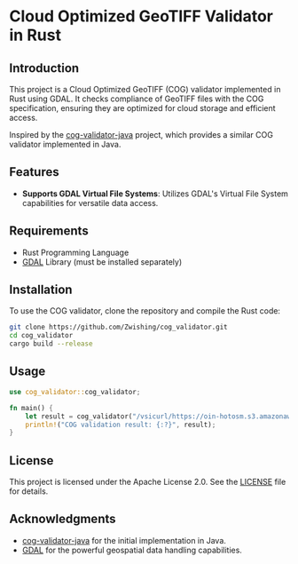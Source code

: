 # Cloud Optimized GeoTIFF Validator in Rust

## Introduction

This project is a Cloud Optimized GeoTIFF (COG) validator implemented in Rust using GDAL. It checks compliance of GeoTIFF files with the COG specification, ensuring they are optimized for cloud storage and efficient access.

Inspired by the [cog-validator-java](https://github.com/batugane/cog-validator-java) project, which provides a similar COG validator implemented in Java.

## Features

- **Supports GDAL Virtual File Systems**: Utilizes GDAL's Virtual File System capabilities for versatile data access.

## Requirements

- Rust Programming Language
- [GDAL](https://gdal.org/) Library (must be installed separately)

## Installation

To use the COG validator, clone the repository and compile the Rust code:

```bash
git clone https://github.com/Zwishing/cog_validator.git
cd cog_validator
cargo build --release
```

## Usage

```rust
use cog_validator::cog_validator;

fn main() {
    let result = cog_validator("/vsicurl/https://oin-hotosm.s3.amazonaws.com/59c66c5223c8440011d7b1e4/0/7ad397c0-bba2-4f98-a08a-931ec3a6e943.tif");
    println!("COG validation result: {:?}", result);
}
```

## License

This project is licensed under the Apache License 2.0. See the [LICENSE](LICENSE) file for details.


## Acknowledgments

- [cog-validator-java](https://github.com/batugane/cog-validator-java) for the initial implementation in Java.
- [GDAL](https://gdal.org/) for the powerful geospatial data handling capabilities. 



    